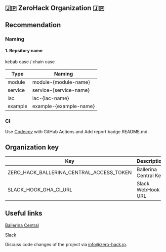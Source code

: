## 🇯🇵  ZeroHack Organization  🇯🇵

## Recommendation

### Naming

#### 1. Repsitory name

kebab case / chain case

| Type | Naming |
|------|--------|
| module | module-{module-name} |
| service | service-{service-name} |
| iac | iac-{iac-name} |
| example | example-{example-name} |

### CI

Use [Codecov](https://docs.codecov.com/docs) with GitHub Actions and Add report badge README.md.

## Organization key

| Key | Description |
|------|--------|
| ZERO_HACK_BALLERINA_CENTRAL_ACCESS_TOKEN | Ballerina Central Key |
| SLACK_HOOK_GHA_CI_URL | Slack WebHook URL |

## Useful links

[Ballerina Central](https://central.ballerina.io/zerohack?q=&page=1)

[Slack](https://zero-hack.slack.com)

Discuss code changes of the project via info@zero-hack.jp.
